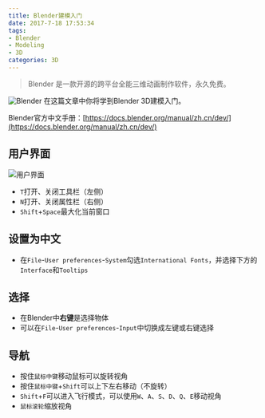 ```yaml
---
title: Blender建模入门
date: 2017-7-18 17:53:34
tags:
- Blender
- Modeling
- 3D
categories: 3D
---
```


> Blender 是一款开源的跨平台全能三维动画制作软件，永久免费。

![Blender](/images/20170717_blender_logo.png)
在这篇文章中你将学到Blender 3D建模入门。

Blender官方中文手册：[https://docs.blender.org/manual/zh.cn/dev/](https://docs.blender.org/manual/zh.cn/dev/)

<!--more-->

## 用户界面
![用户界面](/images/20170718_blender_interface.jpg)
- `T`打开、关闭工具栏（左侧）
- `N`打开、关闭属性栏（右侧）
- `Shift`+`Space`最大化当前窗口

## 设置为中文

- 在`File`-`User preferences`-`System`勾选`International Fonts`，并选择下方的`Interface`和`Tooltips`

## 选择

- 在Blender中**右键**是选择物体
- 可以在`File`-`User preferences`-`Input`中切换成左键或右键选择

## 导航

- 按住`鼠标中键`移动鼠标可以旋转视角
- 按住`鼠标中键`+`Shift`可以上下左右移动（不旋转）
- `Shift`+`F`可以进入飞行模式，可以使用`W`、`A`、`S`、`D`、`Q`、`E`移动视角
- `鼠标滚轮`缩放视角
